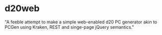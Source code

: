 # d20web

"A feeble attempt to make a simple web-enabled d20 PC generator akin to PCGen using Kraken, REST and singe-page jQuery semantics."
